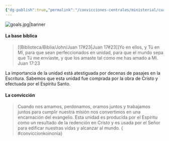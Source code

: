 ```yaml
---
{"dg-publish":true,"permalink":"/convicciones-centrales/ministerial/cuando-nos-amamos-perdonamos-oramos-juntos-y-trabajamos-juntos-para-cumplir-nuestra-mision-nos-convertimos-en-una-encarnacion-del-evangelio/","tags":["convicciones","Ministerial"]}
---
```



![goals.jpg|banner](/img/user/Archivos/banners/goals.jpg)


#### La base bíblica

> [[Biblioteca/Biblia/John/Juan 17#23\|Juan 17#23]]Yo en ellos, y Tú en Mí, para que sean perfeccionados en unidad, para que el mundo sepa que Tú me enviaste, y que los amaste tal como me has amado a Mí. <br ><span class="author">Juan 17:23</span>

La importancia de la unidad está atestiguada por decenas de pasajes en la Escritura. Sabemos que esta unidad fue comprada por la obra de Cristo y efectuada por el Espíritu Santo. 

#### La convicción


> Cuando nos amamos, perdonamos, oramos juntos y trabajamos juntos para cumplir nuestra misión nos convertimos en una encarnación del evangelio. Esta unidad es producida por el Espíritu como un resultado de la redención en Cristo y es usada por el Señor para edificar nuestras vidas y alcanzar al mundo. 
{ #conviccionkoinonia}



